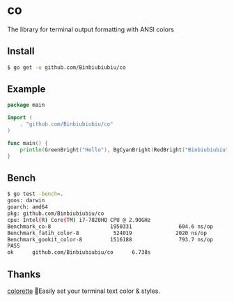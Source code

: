 # co

The library for terminal output formatting with ANSI colors

## Install

``` sh
$ go get -u github.com/Binbiubiubiu/co
```

## Example

``` go
package main

import (
	. "github.com/Binbiubiubiu/co"
)

func main() {
	println(GreenBright("Hello"), BgCyanBright(RedBright("Binbiubiubiu")))
}

```

## Bench

```sh
$ go test -bench=.   
goos: darwin
goarch: amd64
pkg: github.com/Binbiubiubiu/co
cpu: Intel(R) Core(TM) i7-7820HQ CPU @ 2.90GHz
Benchmark_co-8                   1950331               604.6 ns/op
Benchmark_fatih_color-8           524019              2020 ns/op
Benchmark_gookit_color-8         1516188               793.7 ns/op
PASS
ok      github.com/Binbiubiubiu/co      6.738s
```

## Thanks

[colorette](https://github.com/jorgebucaran/colorette)  🌈Easily set your terminal text color & styles.